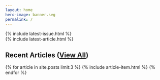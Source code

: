```yaml
---
layout: home
hero-image: banner.svg
permalink: /
---
```


<div id="carousel">
<div id="carousel-issue" markdown=1>
{% include latest-issue.html %}
</div></div>
<div id="carousel-article" markdown=1>
{% include latest-article.html %}
</div>
</div>
<div id="carousel-nav">
<span id="carousel-nav-1" onclick="switchCarousel(1)" class="solid-circle"></span>
<span id="carousel-nav-2" onclick="switchCarousel(2)" class="empty-circle"></span>
</div>

## Recent Articles ([View All](/articles))

{% for article in site.posts limit:3 %}
{% include article-item.html %}
{% endfor %}
